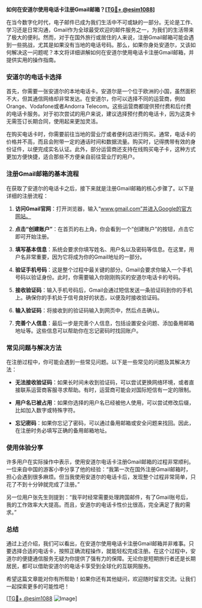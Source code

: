 **如何在安道尔使用电话卡注册Gmail邮箱？[[TG💪+ @esim1088](https://t.me/s/esim1088)]**

在当今数字化时代，电子邮件已成为我们生活中不可或缺的一部分。无论是工作、学习还是日常沟通，Gmail作为全球最受欢迎的邮件服务之一，为我们的生活带来了极大的便利。然而，对于在国外旅行或居住的人来说，注册Gmail邮箱可能会遇到一些挑战，尤其是如果没有当地的电话号码。那么，如果你身处安道尔，又该如何解决这一问题呢？本文将详细讲解如何在安道尔使用电话卡注册Gmail邮箱，并提供实用的操作指南。

### 安道尔的电话卡选择

首先，你需要一张安道尔的本地电话卡。安道尔是一个位于欧洲的小国，虽然面积不大，但其通信网络却非常发达。在安道尔，你可以选择不同的运营商，例如Orange、Vodafone或者Andorra Telecom。这些运营商都提供预付费和后付费的电话卡服务。对于初次尝试的用户来说，建议选择预付费的电话卡，因为这类卡无需签订长期合同，使用起来更加灵活。

在购买电话卡时，你需要前往当地的营业厅或者便利店进行购买。通常，电话卡的价格并不高，而且会附带一定的通话时间和数据流量。购买时，记得携带有效的身份证件，以便完成实名认证。此外，部分运营商还支持在线购买电子卡，这种方式更加方便快捷，适合那些不方便亲自前往营业厅的用户。

### 注册Gmail邮箱的基本流程

在获取了安道尔的电话卡之后，接下来就是注册Gmail邮箱的核心步骤了。以下是详细的注册流程：

1. **访问Gmail官网**：打开浏览器，输入“www.gmail.com”并进入Google的官方网站。
   
2. **点击“创建账户”**：在首页的右上角，你会看到一个“创建账户”的按钮，点击它即可开始注册。

3. **填写基本信息**：系统会要求你填写姓名、用户名以及密码等信息。在这里，用户名非常重要，因为它将成为你的Gmail地址的一部分。

4. **验证手机号码**：这是整个过程中最关键的部分。Gmail会要求你输入一个手机号码以验证身份。此时，你需要输入你刚刚购买的安道尔电话卡的号码。

5. **接收验证码**：输入手机号码后，Gmail会通过短信发送一条验证码到你的手机上。确保你的手机处于信号良好的状态，以便及时接收验证码。

6. **输入验证码**：将接收到的验证码输入到网页中，然后点击确认。

7. **完善个人信息**：最后一步是完善个人信息，包括设置安全问题、添加备用邮箱地址等。这些信息可以帮助你在忘记密码时找回账户。

### 常见问题与解决方法

在注册过程中，你可能会遇到一些常见问题。以下是一些常见的问题及其解决方法：

- **无法接收验证码**：如果长时间未收到验证码，可以尝试更换网络环境，或者直接联系运营商客服寻求帮助。有时，运营商可能会对国际短信有一定的限制。

- **用户名已被占用**：如果你选择的用户名已经被他人使用，可以尝试修改后缀，比如加入数字或特殊字符。

- **忘记密码**：如果你忘记了密码，可以通过备用邮箱或安全问题来找回。因此，在注册时务必填写正确的备用邮箱地址。

### 使用体验分享

许多用户在实际操作中表示，使用安道尔电话卡注册Gmail邮箱的过程非常顺利。一位来自中国的游客小李分享了他的经验：“我第一次在国外注册Gmail邮箱时，担心会遇到很多麻烦。但当我使用安道尔的电话卡后，发现整个过程非常简单，只花了不到十分钟就完成了注册。”

另一位用户张先生则提到：“我平时经常需要处理跨国邮件，有了Gmail账号后，我的工作效率大大提高。而且，安道尔的电话卡性价比很高，完全满足了我的需求。”

### 总结

通过上述介绍，我们可以看出，在安道尔使用电话卡注册Gmail邮箱并非难事。只要选择合适的电话卡，按照正确流程操作，就能轻松完成注册。在这个过程中，安道尔的便捷通信服务无疑为你提供了强有力的保障。无论你是短期旅行者还是长期居民，都可以借助安道尔的电话卡享受到全球化的互联网服务。

希望这篇文章能对你有所帮助！如果你还有其他疑问，欢迎随时留言交流。让我们一起探索更多的可能性吧！

[[TG💪+ @esim1088](https://t.me/s/esim1088) ![Image](https://i.postimg.cc/4NQfJmqS/Snipaste-2025-05-13-00-14-12.png)]